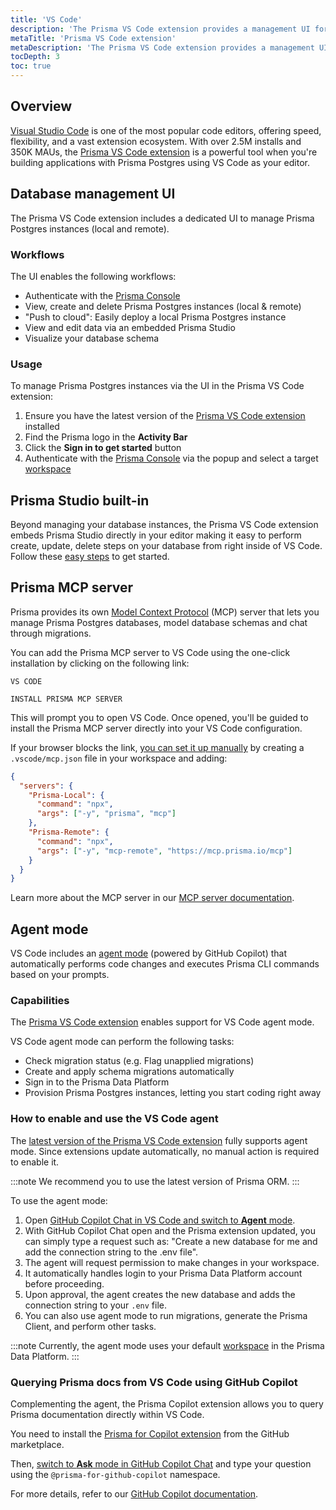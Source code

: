```yaml
---
title: 'VS Code'
description: 'The Prisma VS Code extension provides a management UI for Prisma Postgres and superpowers for Copilot agent mode.'
metaTitle: 'Prisma VS Code extension'
metaDescription: 'The Prisma VS Code extension provides a management UI for Prisma Postgres and superpowers for Copilot agent mode.'
tocDepth: 3
toc: true
---
```


## Overview

[Visual Studio Code](https://code.visualstudio.com) is one of the most popular code editors, offering speed, flexibility, and a vast extension ecosystem. With over 2.5M installs and 350K MAUs, the [Prisma VS Code extension](https://marketplace.visualstudio.com/items?itemName=Prisma.prisma) is a powerful tool when you're building applications with Prisma Postgres using VS Code as your editor.

## Database management UI

The Prisma VS Code extension includes a dedicated UI to manage Prisma Postgres instances (local and remote).

### Workflows

The UI enables the following workflows:

- Authenticate with the [Prisma Console](https://console.prisma.io)
- View, create and delete Prisma Postgres instances (local & remote)
- "Push to cloud": Easily deploy a local Prisma Postgres instance
- View and edit data via an embedded Prisma Studio
- Visualize your database schema

### Usage

To manage Prisma Postgres instances via the UI in the Prisma VS Code extension:

1. Ensure you have the latest version of the [Prisma VS Code extension](https://marketplace.visualstudio.com/items?itemName=Prisma.prisma) installed
1. Find the Prisma logo in the **Activity Bar**
1. Click the **Sign in to get started** button
1. Authenticate with the [Prisma Console](https://console.prisma.io) via the popup and select a target [workspace](/platform/about#workspace)

## Prisma Studio built-in

Beyond managing your database instances, the Prisma VS Code extension embeds Prisma Studio directly in your editor making it easy to perform create, update, delete steps on your database from right inside of VS Code. Follow these [easy steps](/postgres/database/prisma-studio/studio-in-vs-code) to get started.

## Prisma MCP server

Prisma provides its own [Model Context Protocol](/postgres/integrations/mcp-server) (MCP) server that lets you manage Prisma Postgres databases, model database schemas and chat through migrations.

You can add the Prisma MCP server to VS Code using the one-click installation by clicking on the following link:

<!-- a -->
  <!-- span -->

    VS CODE

  <!-- span -->

    INSTALL PRISMA MCP SERVER

This will prompt you to open VS Code. Once opened, you'll be guided to install the Prisma MCP server directly into your VS Code configuration.

If your browser blocks the link, [you can set it up manually](https://code.visualstudio.com/docs/copilot/chat/mcp-servers#_add-an-mcp-server-to-your-workspace) by creating a `.vscode/mcp.json` file in your workspace and adding:

```json file=.vscode/mcp.json
{
  "servers": {
    "Prisma-Local": {
      "command": "npx",
      "args": ["-y", "prisma", "mcp"]
    },
    "Prisma-Remote": {
      "command": "npx",
      "args": ["-y", "mcp-remote", "https://mcp.prisma.io/mcp"]
    }
  }
}
```

Learn more about the MCP server in our [MCP server documentation](/postgres/integrations/mcp-server).

## Agent mode

VS Code includes an [agent mode](https://pris.ly/vs-code-docs) (powered by GitHub Copilot) that automatically performs code changes and executes Prisma CLI commands based on your prompts.

### Capabilities

The [Prisma VS Code extension](https://marketplace.visualstudio.com/items?itemName=Prisma.prisma) enables support for VS Code agent mode.

VS Code agent mode can perform the following tasks:

- Check migration status (e.g. Flag unapplied migrations)
- Create and apply schema migrations automatically
- Sign in to the Prisma Data Platform
- Provision Prisma Postgres instances, letting you start coding right away

### How to enable and use the VS Code agent

The [latest version of the Prisma VS Code extension](https://marketplace.visualstudio.com/items?itemName=Prisma.prisma) fully supports agent mode. Since extensions update automatically, no manual action is required to enable it.

:::note
We recommend you to use the latest version of Prisma ORM.
:::

To use the agent mode:

1.  Open [GitHub Copilot Chat in VS Code and switch to **Agent** mode](https://code.visualstudio.com/docs/copilot/chat/chat-agent-mode#_use-agent-mode).
2.  With GitHub Copilot Chat open and the Prisma extension updated, you can simply type a request such as: "Create a new database for me and add the connection string to the .env file".
3.  The agent will request permission to make changes in your workspace.
4.  It automatically handles login to your Prisma Data Platform account before proceeding.
5.  Upon approval, the agent creates the new database and adds the connection string to your `.env` file.
6.  You can also use agent mode to run migrations, generate the Prisma Client, and perform other tasks.

:::note
Currently, the agent mode uses your default [workspace](/platform/about#workspace) in the Prisma Data Platform.
:::

### Querying Prisma docs from VS Code using GitHub Copilot

Complementing the agent, the Prisma Copilot extension allows you to query Prisma documentation directly within VS Code.

You need to install the [Prisma for Copilot extension](https://github.com/apps/prisma-for-github-copilot) from the GitHub marketplace.

Then, [switch to **Ask** mode in GitHub Copilot Chat](https://code.visualstudio.com/docs/copilot/chat/chat-ask-mode) and type your question using the `@prisma-for-github-copilot` namespace.

For more details, refer to our [GitHub Copilot documentation](/orm/more/ai-tools/github-copilot).

